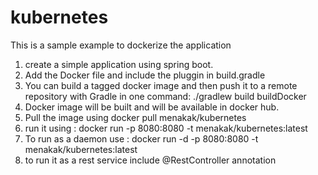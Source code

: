 # kubernetes

This is a sample example to dockerize the application

1) create a simple application using spring boot.
2) Add the Docker file and include the pluggin in build.gradle
3) You can build a tagged docker image and then push it to a remote repository with Gradle in one command:
./gradlew build buildDocker
4) Docker image will be built and will be available in docker hub.
5) Pull the image using docker pull menakak/kubernetes
6) run it using : docker run -p 8080:8080 -t menakak/kubernetes:latest
7) To run as a daemon use : docker run -d -p 8080:8080 -t menakak/kubernetes:latest
8) to run it as a rest service include @RestController annotation